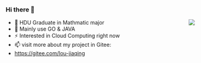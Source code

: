 ### Hi there 👋

<img align="right" src="https://github-readme-stats.vercel.app/api?username=Everglow159&show_icons=true&icon_color=CE1D2D&text_color=718096&bg_color=ffffff&hide_title=true" />

- 🔭 HDU Graduate in Mathmatic major 
- 👯 Mainly use GO & JAVA 
- ⚡ Interested in Cloud Computing right now
- 📫 visit more about my project in Gitee: 
- https://gitee.com/lou-jiaqing
